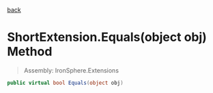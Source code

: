 ﻿

[back](/IronSphere.Extensions/types/ShortExtension)

# ShortExtension.Equals(object obj) Method

> Assembly: IronSphere.Extensions

```csharp
public virtual bool Equals(object obj)
```



 